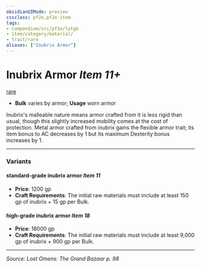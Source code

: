 ```yaml
---
obsidianUIMode: preview
cssclass: pf2e,pf2e-item
tags:
- compendium/src/pf2e/lotgb
- item/category/material/
- trait/rare
aliases: ["Inubrix Armor"]
---
```

# Inubrix Armor *Item 11+*  
[rare](rare.md "Rare Rarity Trait")  

- **Bulk** varies by armor; **Usage** worn armor

Inubrix's malleable nature means armor crafted from it is less rigid than usual, though this slightly increased mobility comes at the cost of protection. Metal armor crafted from inubrix gains the flexible armor trait; its item bonus to AC decreases by 1 but its maximum Dexterity bonus increases by 1.

---

### Variants

#### standard-grade inubrix armor *Item 11*

- **Price**: 1200 gp
- **Craft Requirements**: The initial raw materials must include at least 150 gp of inubrix + 15 gp per Bulk.

#### high-grade inubrix armor *Item 18*

- **Price**: 18000 gp
- **Craft Requirements**: The initial raw materials must include at least 9,000 gp of inubrix + 900 gp per Bulk.

---
*Source: Lost Omens: The Grand Bazaar p. 98*